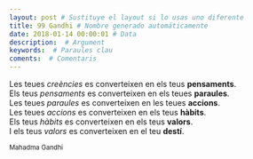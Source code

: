 ```yaml
---
layout: post # Sustituye el layout si lo usas uno diferente
title: 99 Gandhi # Nombre generado automáticamente
date: 2018-01-14 00:00:01 # Data
description:  # Argument
keywords:  # Paraules clau
coments:  # Comentaris
---
```


Les teues *creències* es converteixen en els teus **pensaments**.<br />
Els teus *pensaments* es converteixen en els teues **paraules**.<br />
Les teues *paraules* es converteixen en les teues **accions**.<br />
Les teues *accions* es converteixen en els teus **hàbits**.<br />
Els teus *hàbits* es converteixen en els teus **valors**.<br />
I els teus *valors* es converteixen en el teu **destí**.<br />

<small>Mahadma Gandhi</small>
